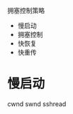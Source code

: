 拥塞控制策略
* 慢启动
* 拥塞控制
* 快恢复
* 快重传

# 慢启动
cwnd
swnd
sshread

<!--stackedit_data:
eyJoaXN0b3J5IjpbLTExNTQ1OTg5NTIsNjE1MzA1MzM5LC0yNT
czMTQ0MDldfQ==
-->